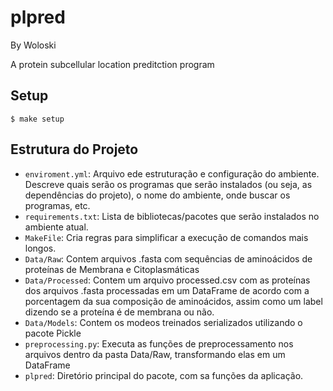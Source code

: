 # plpred

By Woloski

A protein subcellular location preditction program

## Setup

```
$ make setup
```

## Estrutura do Projeto

- `enviroment.yml`: Arquivo ede estruturação e configuração do ambiente. Descreve quais serão os programas que serão instalados (ou seja, as dependências do projeto), o nome do ambiente, onde buscar os programas, etc.
- `requirements.txt`: Lista de bibliotecas/pacotes que serão instalados no ambiente atual.
- `MakeFile`: Cria regras para simplificar a execução de comandos mais longos.
- `Data/Raw`: Contem arquivos .fasta com sequências de aminoácidos de proteínas de Membrana e Citoplasmáticas
- `Data/Processed`: Contem um arquivo processed.csv com as proteínas dos arquivos .fasta processadas em um DataFrame de acordo com a porcentagem da sua composição de aminoácidos, assim como um label dizendo se a proteína é de membrana ou não.
- `Data/Models`: Contem os modeos treinados serializados utilizando o pacote Pickle
- `preprocessing.py`: Executa as funções de preprocessamento nos arquivos dentro da pasta Data/Raw, transformando elas em um DataFrame
- `plpred`: Diretório principal do pacote, com sa funções da aplicação.
